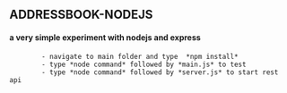 ##          ADDRESSBOOK-NODEJS
####        a very simple experiment with nodejs and express

            - navigate to main folder and type  *npm install*
            - type *node command* followed by *main.js* to test
            - type *node command* followed by *server.js* to start rest api
